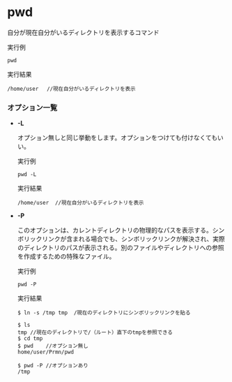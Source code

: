[](ファイル名はコマンド名.md)
# pwd
自分が現在自分がいるディレクトリを表示するコマンド

  実行例 [](変更しない)
  
  ```
  pwd
  ```


  実行結果　[](変更しない)


  ```
  /home/user 　//現在自分がいるディレクトリを表示
  ```

### オプション一覧


- **-L**
  
  オプション無しと同じ挙動をします。オプションをつけても付けなくてもいい。

  実行例 [](変更しない)
  
  ```
  pwd -L
  ```


  実行結果　[](変更しない)


  ```
  /home/user  //現在自分がいるディレクトリを表示
  ```
- **-P** 


  このオプションは、カレントディレクトリの物理的なパスを表示する。シンボリックリンクが含まれる場合でも、シンボリックリンクが解決され、実際のディレクトリのパスが表示される。別のファイルやディレクトリへの参照を作成するための特殊なファイル。
  <br>
  
  実行例　[](変更しない)
  
  ```
  pwd -P
  ```


  実行結果　[](変更しない)


  ```
  $ ln -s /tmp tmp  /現在のディレクトリにシンボリックリンクを貼る

  $ ls
  tmp //現在のディレクトリで/（ルート）直下のtmpを参照できる
  $ cd tmp
  $ pwd    //オプション無し
  home/user/Prmn/pwd

  $ pwd -P //オプションあり
  /tmp
  ```
